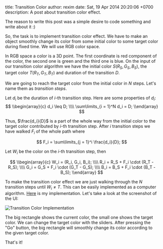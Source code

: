 title: Transition Color
author: rexim
date: Sat, 19 Apr 2014 20:20:06 +0700
description: A post about transition color effect.

The reason to write this post was a simple desire to code something
and write about it :)

So, the task is to implement transition color effect. We have to make
an object smoothly change its color from some initial color to some
target color during fixed time. We will use RGB color space.

In RGB space a color is a 3D point. The first coordinate is red
component of the color, the second one is green and the third one is
blue. On the input of our transition color algorithm we have the
initial color $S(R_S, G_S, B_S)$, the target color $T(R_T, G_T, B_T)$
and duration of the transition $D$.

We are going to reach the target color from the initial color in $N$
steps. Let's name them as _transition steps_.

Let $d_i$ be the duration of $i$-th transition step. Here are some
properties of $d_i$:
$$
\\begin{array}{c}
d_i \leq D; \\\\
\sum\limits_{i = 1}^N d_i = D;
\\end{array}
$$

Thus, $\frac{d_i}{D}$ is a part of the whole way from the initial
color to the target color contributed by $i$-th transition step. After
$i$ transition steps we have walked $F_i$ of the whole path where

$$
F_i = \sum\limits_{j = 1}^i \frac{d_i}{D};
$$

Let $W_i$ be the color on the $i$-th transition step, then

$$
\\begin{array}{c}
W_i = (R_i, G_i, B_i); \\\\
R_i = R_S + F_i \cdot (R_T - R_S); \\\\
G_i = G_S + F_i \cdot (G_T - G_S); \\\\
B_i = B_S + F_i \cdot (B_T - B_S);
\\end{array}
$$

To make the transition color effect we are just walking through the
$N$ transition steps until $W_i \ne T$. This can be easily implemented
as a computer
algorithm. [Here](https://github.com/rexim/transition-color) is my
implementation. Let's take a look at the screenshot of the UI:

![Transition Color Implementation](/images/transition-color-implementation.png)

The big rectangle shows the current color, the small one shows the
target color. We can change the target color with the sliders. After
pressing the "Go" button, the big rectangle will smoothly change its
color according to the given target color.

That's it!
